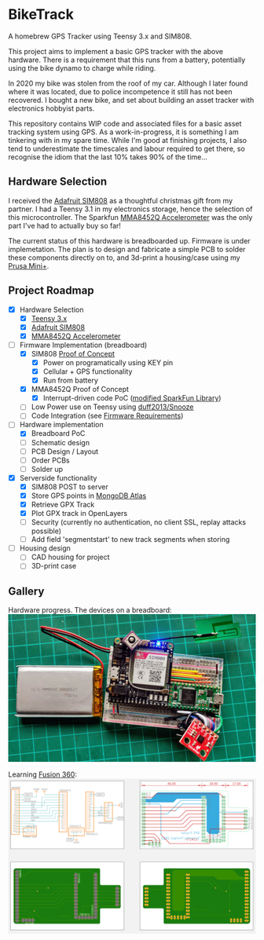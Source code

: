 # BikeTrack
A homebrew GPS Tracker using Teensy 3.x and SIM808.

This project aims to implement a basic GPS tracker with the above hardware. There
is a requirement that this runs from a battery, potentially using the bike dynamo 
to charge while riding.

In 2020 my bike was stolen from the roof of my car. Although I later found where it
was located, due to police incompetence it still has not been recovered. I bought
a new bike, and set about building an asset tracker with electronics hobbyist parts.

This repository contains WIP code and associated files for a basic asset tracking
system using GPS. As a work-in-progress, it is something I am tinkering with in
my spare time. While I'm good at finishing projects, I also tend to underestimate
the timescales and labour required to get there, so recognise the idiom that the 
last 10% takes 90% of the time...

## Hardware Selection
I received the [Adafruit SIM808](https://learn.adafruit.com/adafruit-fona-808-cellular-plus-gps-breakout/overview)
as a thoughtful christmas gift from my partner. I had a Teensy 3.1 in my electronics
storage, hence the selection of this microcontroller. The Sparkfun [MMA8452Q Accelerometer](https://www.sparkfun.com/products/12756)
was the only part I've had to actually buy so far!

The current status of this hardware is breadboarded up. Firmware is under implemetation.
The plan is to design and fabricate a simple PCB to solder these components directly on to, 
and 3d-print a housing/case using my [Prusa Mini+](https://www.prusa3d.com/product/original-prusa-mini-8/).

## Project Roadmap

- [x] Hardware Selection
  - [x] [Teensy 3.x](https://www.pjrc.com/store/teensy32.html)
  - [x] [Adafruit SIM808](https://learn.adafruit.com/adafruit-fona-808-cellular-plus-gps-breakout/overview)
  - [x] [MMA8452Q Accelerometer](https://www.sparkfun.com/products/12756)
- [ ] Firmware Implementation (breadboard)
  - [x] SIM808 [Proof of Concept](https://forums.adafruit.com/viewtopic.php?f=54&t=187767&p=910403)
    - [x] Power on programatically using KEY pin
    - [x] Cellular + GPS functionality
    - [x] Run from battery
  - [x] MMA8452Q Proof of Concept
    - [x] Interrupt-driven code PoC ([modified SparkFun Library](https://github.com/sjmf/SparkFun_MMA8452Q_Arduino_Library))
  - [ ] Low Power use on Teensy using [duff2013/Snooze](https://github.com/duff2013/Snooze)
  - [ ] Code Integration (see [Firmware Requirements](Requirements.md))
- [ ] Hardware implementation
  - [x] Breadboard PoC
  - [ ] Schematic design
  - [ ] PCB Design / Layout
  - [ ] Order PCBs
  - [ ] Solder up
- [x] Serverside functionality
  - [x] SIM808 POST to server
  - [x] Store GPS points in [MongoDB Atlas](https://www.mongodb.com/cloud/atlas/)
  - [x] Retrieve GPX Track
  - [x] Plot GPX track in OpenLayers
  - [ ] Security (currently no authentication, no client SSL, replay attacks possible)
  - [ ] Add field 'segmentstart' to new track segments when storing
- [ ] Housing design
  - [ ] CAD housing for project
  - [ ] 3D-print case

## Gallery

Hardware progress. The devices on a breadboard:
![The tracker hardware on an electronics breadboard](img/breadboard.jpg)

Learning [Fusion 360](https://www.autodesk.co.uk/products/fusion-360/personal):
![A CAD rendering of the PCB](img/schematic.png)
